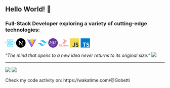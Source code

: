## Hello World! 👋
### Full-Stack Developer exploring a variety of cutting-edge technologies:

<p>
  <img align="center" alt="React" height="30" src="https://github.com/devicons/devicon/blob/master/icons/react/react-original.svg">
  <img align="center" alt="Next" height="30" src="https://github.com/devicons/devicon/blob/master/icons/nextjs/nextjs-original.svg">
  <img align="center" alt="Vite" height="30" src="https://github.com/devicons/devicon/blob/master/icons/vitejs/vitejs-original.svg">
  <img align="center" alt="Tailwind" height="30" src="https://github.com/devicons/devicon/blob/master/icons/tailwindcss/tailwindcss-original.svg">
  <img align="center" alt=".NET Core" height="30" src="https://github.com/devicons/devicon/blob/master/icons/dotnetcore/dotnetcore-original.svg">
  <img align="center" alt="SQLServer" height="30" src="https://github.com/devicons/devicon/blob/master/icons/microsoftsqlserver/microsoftsqlserver-plain-wordmark.svg">
  <img align="center" alt="Javascript" height="30" src="https://github.com/devicons/devicon/blob/master/icons/javascript/javascript-original.svg">
  <img align="center" alt="Typescript" height="30" src="https://github.com/devicons/devicon/blob/master/icons/typescript/typescript-original.svg">
</p>

<p>
  <em>"The mind that opens to a new idea never returns to its original size.”</em>
  <img height="20" src="https://github.githubassets.com/images/icons/emoji/unicode/1f4ad.png?v8"/>
</p>

-----------------
<p>
  <img height="160" src="https://github-readme-stats-anuraghazra1.vercel.app/api/top-langs/?username=MatheusGobetti&layout=compact&theme=radical&langs_count=8" />
  <img height="160" src="https://github-readme-stats.vercel.app/api?username=matheusgobetti&theme=radical&show_icons=true"/>
</p>

<p>
  Check my code activity on: https://wakatime.com/@Gobetti
</p>
